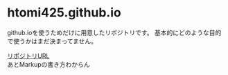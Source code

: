 # htomi425.github.io
github.ioを使うためだけに用意したリポジトリです。
基本的にどのような目的で使うかはまだ決まってません。

<a href="https:://github.com/htomi425/htomi425.github.io/">リポジトリURL</a><br>
あとMarkupの書き方わからん

